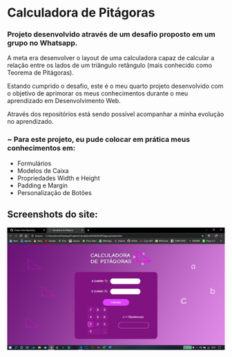# Calculadora de Pitágoras

### Projeto desenvolvido através de um desafio proposto em um grupo no Whatsapp. 
A meta era desenvolver o layout de uma calculadora capaz de calcular a relação entre os lados de um triângulo 
retângulo (mais conhecido como Teorema de Pitágoras).

Estando cumprido o desafio, este é o meu quarto projeto desenvolvido com o objetivo de aprimorar os 
meus conhecimentos durante o meu aprendizado em Desenvolvimento Web.

Através dos repositórios está sendo possível acompanhar a minha evolução no aprendizado.

### ~ Para este projeto, eu pude colocar em prática meus conhecimentos em: 
* Formulários
* Modelos de Caixa
* Propriedades Width e Height
* Padding e Margin
* Personalização de Botões

## Screenshots do site:

![](screenshots/1.png)
